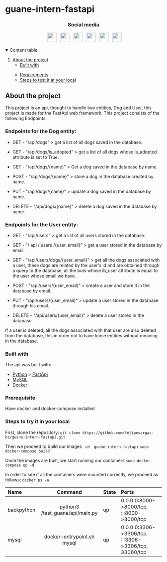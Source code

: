 # guane-intern-fastapi

<h3 align="center">Social media</h3>

<p align="center">
&nbsp; <a href="https://twitter.com/felipevargas_bz" target="_blank" rel="noopener noreferrer"><img src="https://cdn.jsdelivr.net/npm/simple-icons@3.0.1/icons/twitter.svg" width="30" /></a>
&nbsp; <a href="https://www.facebook.com/profile.php?id=100028222452093" target="_blank" rel="noopener noreferrer"><img src="https://cdn.jsdelivr.net/npm/simple-icons@3.0.1/icons/facebook.svg" width="30" /></a>
&nbsp; <a href="https://www.youtube.com/channel/UCFrPLo_zV_OYjL5WFtGrN3A" target="_blank" rel="noopener noreferrer"><img src="https://cdn.jsdelivr.net/npm/simple-icons@3.0.1/icons/youtube.svg" width="30" /></a>
&nbsp; <a href="https://www.linkedin.com/in/felipevargas-bz/" target="_blank" rel="noopener noreferrer"><img src="https://cdn.jsdelivr.net/npm/simple-icons@3.0.1/icons/linkedin.svg" width="30" /></a>
&nbsp; <a href="mailto:felipevargas.bz@gmail.com" target="_blank" rel="noopener noreferrer"><img src="https://cdn.jsdelivr.net/npm/simple-icons@3.0.1/icons/gmail.svg"  width="30" /></a>
&nbsp; <a href="https://devfelipevargas.medium.com/" target="_blank" rel="noopener noreferrer"><img src="https://cdn.jsdelivr.net/npm/simple-icons@3.0.1/icons/medium.svg" width="30" /></a>
</p>

<!-- Table of contents -->
<details open = "open">
  <summary> Content table </summary>
  <ol>
    <li>
      <a href="#about-the-project"> About the project </a>
      <ul>
        <li> <a href="#built-with"> Built with </a> </li>
      </ul>
    </li>
      <ul>
        <li> <a href="#prerequisite"> Requirements </a> </li>
        <li> <a href="#steps-to-test-at-your-local"> Steps to test it at your local </a> </li>
      </ul>
  </ol>
</details>

<!-- ABOUT THE PROJECT -->
## About the project
This project is an api, thought to handle two entities, Dog and User, this project is made for the FastApi web framework.
This project consists of the following Endpoints:

### Endpoints for the Dog entity:
* GET - "/api/dogs" > get a list of all dogs saved in the database.
* GET - "/api/dogs/is_adopted" > get a list of all dogs whose is_adopted attribute is set to True.
* GET - "/api/dogs/{name}" > Get a dog saved in the database by name.

* POST - "/api/dogs/{name}" > store a dog in the database created by name.

* PUT - "/api/dogs/{name}" > update a dog saved in the database by name.

* DELETE - "/api/dogs/{name}" > delete a dog saved in the database by name.

### Endpoints for the User entity:

* GET - "/api/users" > get a list of all users stored in the database.
* GET - "/ api / users /{user_email}" > get a user stored in the database by email.
* GET - "/api/users/dogs/{user_email}" > get all the dogs associated with a user, these dogs are related by the user's id and are obtained through a query to the database, all the buts whose ib_user attribute is equal to the user whose email we have.

* POST - "/api/users/{user_email}" > create a user and store it in the database by email.

* PUT - "/api/users/{user_email}" > update a user stored in the database through his email.

* DELETE - "/api/users/{user_email}" > delete a user stored in the database.

If a user is deleted, all the dogs associated with that user are also deleted from the database, this in order not to have loose entities without meaning in the database.

### Built with
The api was built with:

* [Python](https://www.python.org/) > [FastApi](https://fastapi.tiangolo.com/)
* [MySQL](https://www.mysql.com/)
* [Docker](https://www.docker.com/)


### Prerequisite
Have docker and docker-compose installed

### Steps to try it in your local

First, clone the repository: ``` git clone https://github.com/felipevargas-bz/guane-intern-fastapi.git ```

Then we proceed to build our images
 ``` cd  guane-intern-fastapi```
 ``` sudo docker-compose build ```

Once the images are built, we start running our containers
``` sudo docker-compose up -d ```

In order to see if all the containers were mounted correctly, we proceed as follows:
``` docker ps -a ```

| Name           | Command                                      |  State                 | Ports                                                 |
| :---           |     :---:                                    |          -----         |:---                                                   |
| backpython     |  python3 /test_guane/api/main.py             | up                     |  0.0.0.0:8000->8000/tcp, :::8000->8000/tcp            |
| mysql          |  docker-entrypoint.sh mysql                  | up                     |  0.0.0.0:3306->3306/tcp, :::3306->3306/tcp, 33060/tcp |
